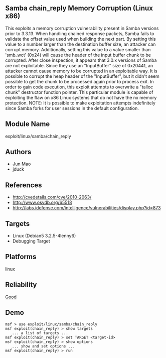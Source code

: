 ## Samba chain_reply Memory Corruption (Linux x86)

This exploits a memory corruption vulnerability present in 
Samba versions prior to 3.3.13. When handling chained 
response packets, Samba fails to validate the offset value 
used when building the next part. By setting this value to a 
number larger than the destination buffer size, an attacker 
can corrupt memory. Additionally, setting this value to a 
value smaller than 'smb_wct' (0x24) will cause the header of 
the input buffer chunk to be corrupted. After close 
inspection, it appears that 3.0.x versions of Samba are not 
exploitable. Since they use an "InputBuffer" size of 
0x20441, an attacker cannot cause memory to be corrupted in 
an exploitable way. It is possible to corrupt the heap 
header of the "InputBuffer", but it didn't seem possible to 
get the chunk to be processed again prior to process exit. 
In order to gain code execution, this exploit attempts to 
overwrite a "talloc chunk" destructor function pointer. This 
particular module is capable of exploiting the flaw on x86 
Linux systems that do not have the nx memory protection. 
NOTE: It is possible to make exploitation attempts 
indefinitely since Samba forks for user sessions in the 
default configuration.


## Module Name
exploit/linux/samba/chain_reply

## Authors
* Jun Mao
* jduck


## References
* http://cvedetails.com/cve/2010-2063/
* http://www.osvdb.org/65518
* http://labs.idefense.com/intelligence/vulnerabilities/display.php?id=873



## Targets
* Linux (Debian5 3.2.5-4lenny6)
* Debugging Target


## Platforms
linux

## Reliability
[Good](https://github.com/rapid7/metasploit-framework/wiki/Exploit-Ranking)

## Demo

```
msf > use exploit/linux/samba/chain_reply
msf exploit(chain_reply) > show targets
   ... a list of targets ...
msf exploit(chain_reply) > set TARGET <target-id>
msf exploit(chain_reply) > show options
   ... show and set options ...
msf exploit(chain_reply) > run
```
    
    